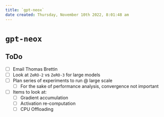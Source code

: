 ```yaml
---
title: `gpt-neox`
date created: Thursday, November 10th 2022, 8:01:48 am
---
```

# `gpt-neox`

## ToDo
- [ ] Email Thomas Brettin
- [ ] Look at `ZeRO-2` vs `ZeRO-3` for large models
- [ ] Plan series of experiments to run @ large scale
    - [ ] For the sake of performance analysis, convergence not important
- [ ] Items to look at:
    - [ ] Gradient accumulation
    - [ ] Activation re-computation
    - [ ] CPU Offloading